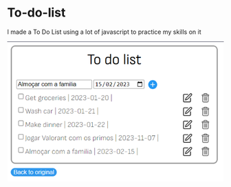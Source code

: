 # To-do-list
I made a To Do List using a lot of javascript to practice my skills on it

![to do site](https://github.com/PeterBaptista/To-do-list/blob/master/images/todo-site.png)
